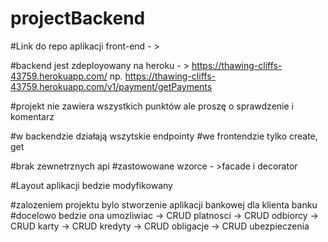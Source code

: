 # projectBackend

#Link do repo aplikacji front-end - > 

#backend jest zdeployowany na heroku - > https://thawing-cliffs-43759.herokuapp.com/
np. https://thawing-cliffs-43759.herokuapp.com/v1/payment/getPayments

#projekt nie zawiera wszystkich punktów ale proszę o sprawdzenie i komentarz

#w backendzie działają wszytskie endpointy
#we frontendzie tylko create, get

#brak zewnetrznych api
#zastowowane wzorce - >facade i decorator

#Layout aplikacji bedzie modyfikowany

#zalozeniem projektu bylo stworzenie aplikacji bankowej dla klienta banku
#docelowo bedzie ona umozliwiac
-> CRUD platnosci
-> CRUD odbiorcy
-> CRUD karty
-> CRUD kredyty
-> CRUD obligacje
-> CRUD ubezpieczenia
